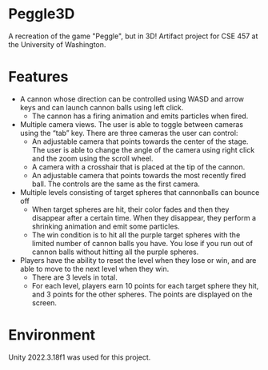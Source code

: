 # Peggle3D
A recreation of the game "Peggle", but in 3D! Artifact project for CSE 457 at the University of Washington.

# Features
- A cannon whose direction can be controlled using WASD and arrow keys and can launch cannon balls using left click.
  - The cannon has a firing animation and emits particles when fired.
- Multiple camera views. The user is able to toggle between cameras using the “tab” key. There are three cameras the user can control:
  - An adjustable camera that points towards the center of the stage. The user is able to change the angle of the camera using right click and the zoom using the scroll wheel.
  - A camera with a crosshair that is placed at the tip of the cannon. 
  - An adjustable camera that points towards the most recently fired ball. The controls are the same as the first camera.
- Multiple levels consisting of target spheres that cannonballs can bounce off
  - When target spheres are hit, their color fades and then they disappear after a certain time. When they disappear, they perform a shrinking animation and emit some particles.
  - The win condition is to hit all the purple target spheres with the limited number of cannon balls you have. You lose if you run out of cannon balls without hitting all the purple spheres.
- Players have the ability to reset the level when they lose or win, and are able to move to the next level when they win.
  - There are 3 levels in total.
  - For each level, players earn 10 points for each target sphere they hit, and 3 points for the other spheres. The points are displayed on the screen.

# Environment
Unity 2022.3.18f1 was used for this project.
